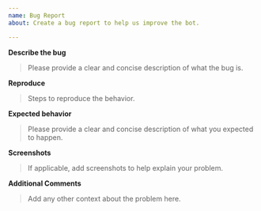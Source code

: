```yaml
---
name: Bug Report
about: Create a bug report to help us improve the bot.

---
```


**Describe the bug**

> Please provide a clear and concise description of what the bug is.

**Reproduce**

> Steps to reproduce the behavior.


**Expected behavior**

> Please provide a clear and concise description of what you expected to happen.

**Screenshots**

> If applicable, add screenshots to help explain your problem.


**Additional Comments**
 > Add any other context about the problem here.